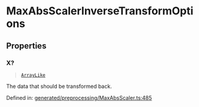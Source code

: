 # MaxAbsScalerInverseTransformOptions

## Properties

### X?

> [`ArrayLike`](../types/ArrayLike.md)

The data that should be transformed back.

Defined in:  [generated/preprocessing/MaxAbsScaler.ts:485](https://github.com/transitive-bullshit/scikit-learn-ts/blob/92ab806/packages/sklearn/src/generated/preprocessing/MaxAbsScaler.ts#L485)
